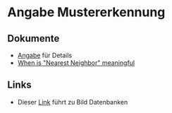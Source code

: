 # Angabe Mustererkennung

## Dokumente
* [Angabe](uebung_1.pdf) für Details
* [When is "Nearest Neighbor" meaningful](Nearest_Neighbor.pdf)

## Links

* Dieser [Link](http://www.imageprocessingplace.com/root_files_V3/image_databases.htm "Image Databases
") führt zu Bild Datenbanken